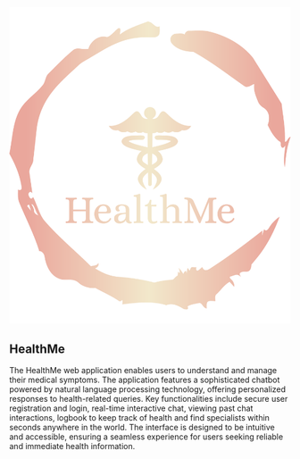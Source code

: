 ![alt text](image.png)
## HealthMe
The HealthMe web application enables users to understand and manage their medical symptoms. The application features a sophisticated chatbot powered by natural language processing technology, offering personalized responses to health-related queries. Key functionalities include secure user registration and login, real-time interactive chat, viewing past chat interactions, logbook to keep track of health and find specialists within seconds anywhere in the world. The interface is designed to be intuitive and accessible, ensuring a seamless experience for users seeking reliable and immediate health information. 

